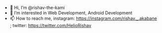 - 👋 Hi, I’m @rishav-the-kami
- 👀 I’m interested in Web Development, Android Development
- 📫 How to reach me, instagram: https://instagram.com/rishav._.akabane ; twitter: https://twitter.com/HelioRishav

<!---
rishav-the-kami/rishav-the-kami is a ✨ special ✨ repository because its `README.md` (this file) appears on your GitHub profile.
You can click the Preview link to take a look at your changes.
--->
